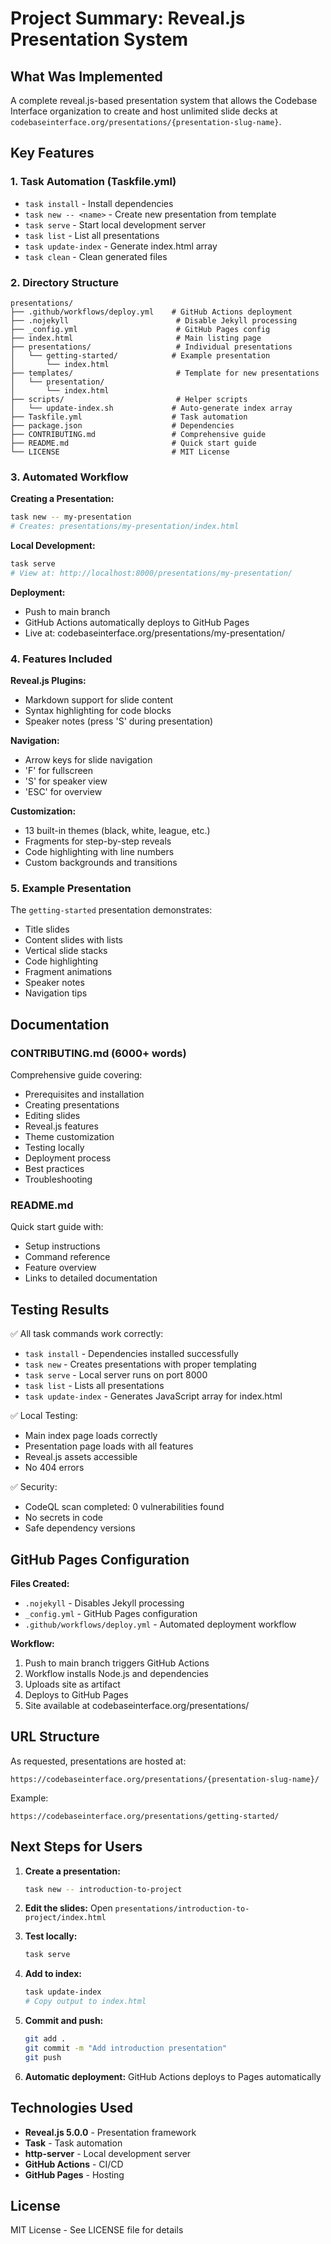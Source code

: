 # Project Summary: Reveal.js Presentation System

## What Was Implemented

A complete reveal.js-based presentation system that allows the Codebase Interface organization to create and host unlimited slide decks at `codebaseinterface.org/presentations/{presentation-slug-name}`.

## Key Features

### 1. Task Automation (Taskfile.yml)
- `task install` - Install dependencies
- `task new -- <name>` - Create new presentation from template
- `task serve` - Start local development server
- `task list` - List all presentations
- `task update-index` - Generate index.html array
- `task clean` - Clean generated files

### 2. Directory Structure
```
presentations/
├── .github/workflows/deploy.yml    # GitHub Actions deployment
├── .nojekyll                        # Disable Jekyll processing
├── _config.yml                      # GitHub Pages config
├── index.html                       # Main listing page
├── presentations/                   # Individual presentations
│   └── getting-started/            # Example presentation
│       └── index.html
├── templates/                       # Template for new presentations
│   └── presentation/
│       └── index.html
├── scripts/                         # Helper scripts
│   └── update-index.sh             # Auto-generate index array
├── Taskfile.yml                    # Task automation
├── package.json                    # Dependencies
├── CONTRIBUTING.md                 # Comprehensive guide
├── README.md                       # Quick start guide
└── LICENSE                         # MIT License
```

### 3. Automated Workflow

**Creating a Presentation:**
```bash
task new -- my-presentation
# Creates: presentations/my-presentation/index.html
```

**Local Development:**
```bash
task serve
# View at: http://localhost:8000/presentations/my-presentation/
```

**Deployment:**
- Push to main branch
- GitHub Actions automatically deploys to GitHub Pages
- Live at: codebaseinterface.org/presentations/my-presentation/

### 4. Features Included

**Reveal.js Plugins:**
- Markdown support for slide content
- Syntax highlighting for code blocks
- Speaker notes (press 'S' during presentation)

**Navigation:**
- Arrow keys for slide navigation
- 'F' for fullscreen
- 'S' for speaker view
- 'ESC' for overview

**Customization:**
- 13 built-in themes (black, white, league, etc.)
- Fragments for step-by-step reveals
- Code highlighting with line numbers
- Custom backgrounds and transitions

### 5. Example Presentation

The `getting-started` presentation demonstrates:
- Title slides
- Content slides with lists
- Vertical slide stacks
- Code highlighting
- Fragment animations
- Speaker notes
- Navigation tips

## Documentation

### CONTRIBUTING.md (6000+ words)
Comprehensive guide covering:
- Prerequisites and installation
- Creating presentations
- Editing slides
- Reveal.js features
- Theme customization
- Testing locally
- Deployment process
- Best practices
- Troubleshooting

### README.md
Quick start guide with:
- Setup instructions
- Command reference
- Feature overview
- Links to detailed documentation

## Testing Results

✅ All task commands work correctly:
- `task install` - Dependencies installed successfully
- `task new` - Creates presentations with proper templating
- `task serve` - Local server runs on port 8000
- `task list` - Lists all presentations
- `task update-index` - Generates JavaScript array for index.html

✅ Local Testing:
- Main index page loads correctly
- Presentation page loads with all features
- Reveal.js assets accessible
- No 404 errors

✅ Security:
- CodeQL scan completed: 0 vulnerabilities found
- No secrets in code
- Safe dependency versions

## GitHub Pages Configuration

**Files Created:**
- `.nojekyll` - Disables Jekyll processing
- `_config.yml` - GitHub Pages configuration
- `.github/workflows/deploy.yml` - Automated deployment workflow

**Workflow:**
1. Push to main branch triggers GitHub Actions
2. Workflow installs Node.js and dependencies
3. Uploads site as artifact
4. Deploys to GitHub Pages
5. Site available at codebaseinterface.org/presentations/

## URL Structure

As requested, presentations are hosted at:
```
https://codebaseinterface.org/presentations/{presentation-slug-name}/
```

Example:
```
https://codebaseinterface.org/presentations/getting-started/
```

## Next Steps for Users

1. **Create a presentation:**
   ```bash
   task new -- introduction-to-project
   ```

2. **Edit the slides:**
   Open `presentations/introduction-to-project/index.html`

3. **Test locally:**
   ```bash
   task serve
   ```

4. **Add to index:**
   ```bash
   task update-index
   # Copy output to index.html
   ```

5. **Commit and push:**
   ```bash
   git add .
   git commit -m "Add introduction presentation"
   git push
   ```

6. **Automatic deployment:**
   GitHub Actions deploys to Pages automatically

## Technologies Used

- **Reveal.js 5.0.0** - Presentation framework
- **Task** - Task automation
- **http-server** - Local development server
- **GitHub Actions** - CI/CD
- **GitHub Pages** - Hosting

## License

MIT License - See LICENSE file for details
